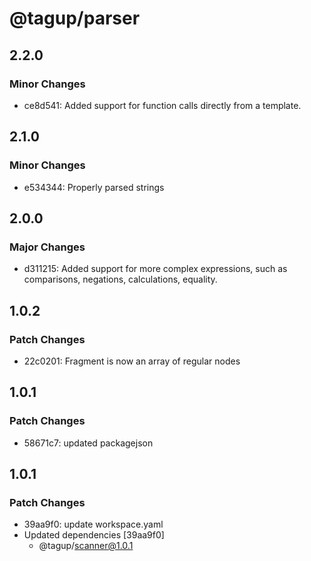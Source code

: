 # @tagup/parser

## 2.2.0

### Minor Changes

- ce8d541: Added support for function calls directly from a template.

## 2.1.0

### Minor Changes

- e534344: Properly parsed strings

## 2.0.0

### Major Changes

- d311215: Added support for more complex expressions, such as comparisons, negations, calculations, equality.

## 1.0.2

### Patch Changes

- 22c0201: Fragment is now an array of regular nodes

## 1.0.1

### Patch Changes

- 58671c7: updated packagejson

## 1.0.1

### Patch Changes

- 39aa9f0: update workspace.yaml
- Updated dependencies [39aa9f0]
  - @tagup/scanner@1.0.1
